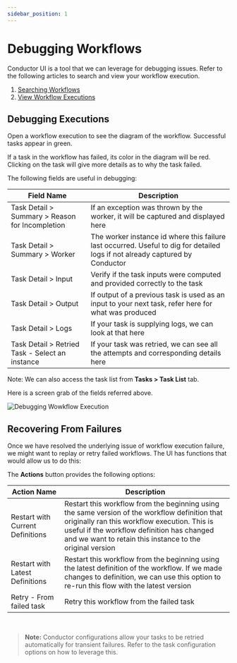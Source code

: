```yaml
---
sidebar_position: 1
---
```


# Debugging Workflows

Conductor UI is a tool that we can leverage for debugging issues. Refer to the following articles to search and view
your workflow execution.

1. [Searching Workflows](/content/docs/how-tos/Workflows/searching-workflows)
2. [View Workflow Executions](/content/docs/how-tos/Workflows/view-workflow-executions)

## Debugging Executions

Open a workflow execution to see the diagram of the workflow.  Successful tasks appear in green.  

If a task in the workflow has failed, its color in the diagram will be red. Clicking on the task will give more details as to why the task failed.

The following fields are useful in debugging:

|Field Name|Description|
|---|---|
| Task Detail > Summary > Reason for Incompletion | If an exception was thrown by the worker, it will be captured and displayed here|
| Task Detail > Summary > Worker | The worker instance id where this failure last occurred. Useful to dig for detailed logs if not already captured by Conductor|
| Task Detail > Input | Verify if the task inputs were computed and provided correctly to the task|
| Task Detail > Output | If output of a previous task is used as an input to your next task, refer here for what was produced|
| Task Detail > Logs | If your task is supplying logs, we can look at that here|
| Task Detail > Retried Task - Select an instance | If your task was retried, we can see all the attempts and corresponding details here|

Note: We can also access the task list from **Tasks > Task List** tab.

Here is a screen grab of the fields referred above.

![Debugging Wowkflow Execution](/img/tutorial/workflow_debugging.png)

## Recovering From Failures

Once we have resolved the underlying issue of workflow execution failure, we might want to replay or retry failed
workflows. The UI has functions that would allow us to do this:

The **Actions** button provides the following options:

|Action Name|Description|
|---|---|
| Restart with Current Definitions | Restart this workflow from the beginning using the same version of the workflow definition that originally ran this workflow execution. This is useful if the workflow definition has changed and we want to retain this instance to the original version|
| Restart with Latest Definitions | Restart this workflow from the beginning using the latest definition of the workflow. If we made changes to definition, we can use this option to re-run this flow with the latest version| 
| Retry - From failed task | Retry this workflow from the failed task| 

<br/>

> **Note:** Conductor configurations allow your tasks to be retried automatically for transient failures.
> Refer to the task configuration options on how to leverage this.  
